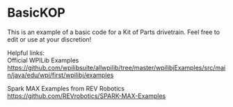 # BasicKOP

This is an example of a basic code for a Kit of Parts drivetrain.  Feel free to edit or use at your discretion!

Helpful links:  
Official WPILib Examples
https://github.com/wpilibsuite/allwpilib/tree/master/wpilibjExamples/src/main/java/edu/wpi/first/wpilibj/examples

Spark MAX Examples from REV Robotics
https://github.com/REVrobotics/SPARK-MAX-Examples

